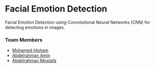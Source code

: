 # Facial Emotion Detection

Facial Emotion Detection using Convolutional Neural Networks (CNN) for detecting emotions in images.

### Team Members
* [Mohamed Hisham](https://github.com/MH0386)
* [Abdelrahman Amin](https://github.com/Abdelrahman-Amen)
* [Abdelrahman Mostafa](https://github.com/Eng-Abdelrahman-Mostafa-Mohamed)
